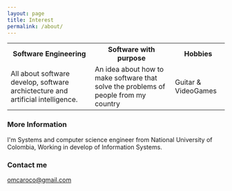 ```yaml
---
layout: page
title: Interest
permalink: /about/
---
```

<table style="width:100%">
  <tr>
    <th>Software Engineering</th>
    <th>Software with purpose</th>		
    <th>Hobbies</th>
  </tr>
  <tr>
    <td>All about software develop, software archictecture and artificial intelligence.</td>
    <td>An idea about how to make software that solve the problems of people from my country</td>		
    <td>Guitar & VideoGames</td>
  </tr>
</table>

### More Information

I'm Systems and computer science engineer from National University of Colombia, Working in develop of Information Systems.

### Contact me

[omcaroco@gmail.com](mailto:omcaroco@gmail.com)